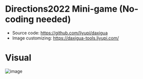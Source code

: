 # Directions2022 Mini-game (No-coding needed)

* Source code: https://github.com/liyupi/daxigua
* Image customizing: https://daxigua-tools.liyupi.com/

# Visual
![image](https://user-images.githubusercontent.com/96956309/190503718-a87009da-b1fc-4abe-a7d9-6b5bd1a9f6ba.png)
